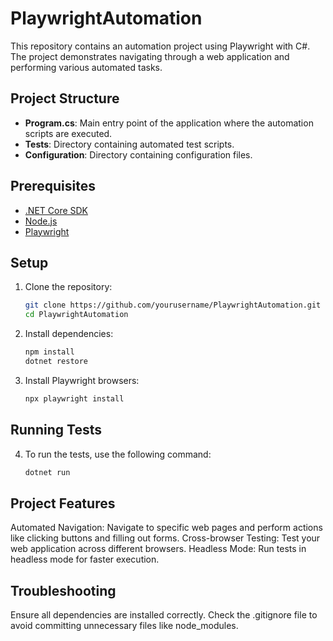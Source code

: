# PlaywrightAutomation

This repository contains an automation project using Playwright with C#. The project demonstrates navigating through a web application and performing various automated tasks.

## Project Structure

- **Program.cs**: Main entry point of the application where the automation scripts are executed.
- **Tests**: Directory containing automated test scripts.
- **Configuration**: Directory containing configuration files.

## Prerequisites

- [.NET Core SDK](https://dotnet.microsoft.com/download)
- [Node.js](https://nodejs.org/)
- [Playwright](https://playwright.dev/)

## Setup

1. Clone the repository:
   ```sh
   git clone https://github.com/yourusername/PlaywrightAutomation.git
   cd PlaywrightAutomation

2. Install dependencies:
   ```sh
   npm install
   dotnet restore

3. Install Playwright browsers:
   ```sh
   npx playwright install


## Running Tests
   
4. To run the tests, use the following command:
   ```sh
   dotnet run

## Project Features
 Automated Navigation:  Navigate to specific web pages and perform actions like clicking buttons and filling out forms.
 Cross-browser Testing:  Test your web application across different browsers.
 Headless Mode:  Run tests in headless mode for faster execution.

## Troubleshooting
 Ensure all dependencies are installed correctly.
 Check the .gitignore file to avoid committing unnecessary files like node_modules.
